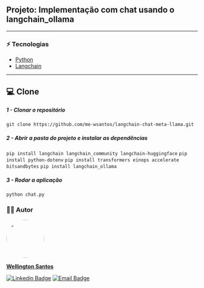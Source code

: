 ## Projeto: Implementação com chat usando o langchain_ollama
<hr>

### :zap: Tecnologias
* [Python](https://docs.python.org/3/)
* [Langchain](https://www.langchain.com/)
<hr>

## :computer: Clone

##### 1 - Clonar o repositório
  `git clone https://github.com/me-wsantos/langchain-chat-meta-llama.git`

##### 2 - Abrir a pasta do projeto e instalar as dependências
  `pip install langchain langchain_community langchain-huggingface`
  `pip install python-dotenv`
  `pip install transformers einops accelerate bitsandbytes`
  `pip install langchain_ollama`

##### 3 - Rodar a aplicação
  `python chat.py`

### :technologist: Autor
  <a href="https://github.com/me-wsantos">
   <img style="border-radius: 50%;" src="https://avatars.githubusercontent.com/u/179779189?v=4" width="100px;" alt=""/>
   <br />
   <p><b>Wellington Santos</b></sub></a> <a href="https://github.com/me-wsantos" title="GitHub"></a></p>
  
  [![Linkedin Badge](https://img.shields.io/badge/-Wellington--Santos-blue?style=flat-square&logo=Linkedin&logoColor=white&link=https://www.linkedin.com/in/wellington-lima-dos-santos-13343143/)](https://www.linkedin.com/in/wellington-lima-dos-santos-13343143/) 
  [![Email Badge](https://img.shields.io/badge/-me@wellington--santos.com-c14438?style=flat-square&logo=Gmail&color=11ab3a&logoColor=white&link=mailto:me@wellington-santos.com)](mailto:me@wellington-santos.com)